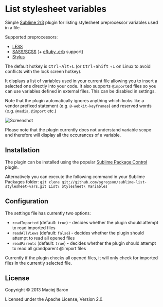 # List stylesheet variables
Simple [Sublime 2/3](http://www.sublimetext.com/) plugin for listing stylesheet preprocessor variables used in a file.

Supported preprocessors:
 - [LESS](http://lesscss.org/)
 - [SASS/SCSS](http://sass-lang.com/) (+ [eRuby .erb](https://en.wikipedia.org/wiki/ERuby) support)
 - [Stylus](http://learnboost.github.io/stylus/)

The default hotkey is <kbd>Ctrl</kbd>+<kbd>Alt</kbd>+<kbd>L</kbd> (or <kbd>Ctrl</kbd>+<kbd>Shift</kbd>
+<kbd>L</kbd> on Linux to avoid conflicts with the lock screen hotkey).

It displays a list of variables used in your current file allowing you to insert a selected one
directly into your code. It also supports `@import`ed files so you can use variables defined in
external files. This can be disabled in settings.

Note that the plugin automatically ignores anything which looks like a vendor prefixed statement (e.g.
`@-webkit-keyframes`) and reserved words (e.g. `@media`, `@import` etc.)

![Screenshot](http://i41.tinypic.com/eajivq.png)

Please note that the plugin currently does not understand variable scope and therefore will display all
the occurances of a variable.

## Installation
The plugin can be installed using the popular [Sublime Package Control](http://wbond.net/sublime_packages/package_control) 
plugin.

Alternatively you can execute the following command in your Sublime Packages folder: `git clone git://github.com/sgregson/sublime-list-stylesheet-vars.git List\ Stylesheet\ Variables`

## Configuration
The settings file has currently two options:

 - `readImported` (default: `true`) - decides whether the plugin should attempt to read imported files
 - `readAllViews` (default: `false`) - decides whether the plugin should attempt to read all opened files
 - `readParents`  (default: `true`) - decides whether the plugin should attempt to read all grandparent @import files

Currently if the plugin checks all opened files, it will only check for imported files in the currently
selected file.

## License
Copyright &copy; 2013 Maciej Baron

Licensed under the Apache License, Version 2.0.
